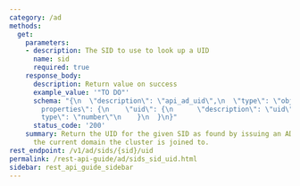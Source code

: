 ```yaml
---
category: /ad
methods:
  get:
    parameters:
    - description: The SID to use to look up a UID
      name: sid
      required: true
    response_body:
      description: Return value on success
      example_value: '"TO DO"'
      schema: "{\n  \"description\": \"api_ad_uid\",\n  \"type\": \"object\",\n  \"\
        properties\": {\n    \"uid\": {\n      \"description\": \"uid\",\n      \"\
        type\": \"number\"\n    }\n  }\n}"
      status_code: '200'
    summary: Return the UID for the given SID as found by issuing an AD query against
      the current domain the cluster is joined to.
rest_endpoint: /v1/ad/sids/{sid}/uid
permalink: /rest-api-guide/ad/sids_sid_uid.html
sidebar: rest_api_guide_sidebar
---
```


